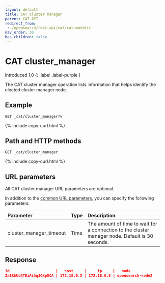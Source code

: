 ```yaml
---
layout: default
title: CAT cluster manager
parent: CAT API
redirect_from:
 - /opensearch/rest-api/cat/cat-master/
nav_order: 30
has_children: false
---
```


# CAT cluster_manager
Introduced 1.0
{: .label .label-purple }

The CAT cluster manager operation lists information that helps identify the elected cluster manager node.

## Example

```
GET _cat/cluster_manager?v
```
{% include copy-curl.html %}

## Path and HTTP methods

```
GET _cat/cluster_manager
```
{% include copy-curl.html %}

## URL parameters

All CAT cluster manager URL parameters are optional.

In addition to the [common URL parameters]({{site.url}}{{site.baseurl}}/api-reference/cat/index), you can specify the following parameters:

Parameter | Type | Description
:--- | :--- | :---
cluster_manager_timeout | Time | The amount of time to wait for a connection to the cluster manager node. Default is 30 seconds.
## Response

```json
id                     |   host     |     ip     |   node
ZaIkkUd4TEiAihqJGkp5CA | 172.18.0.3 | 172.18.0.3 | opensearch-node2
```
